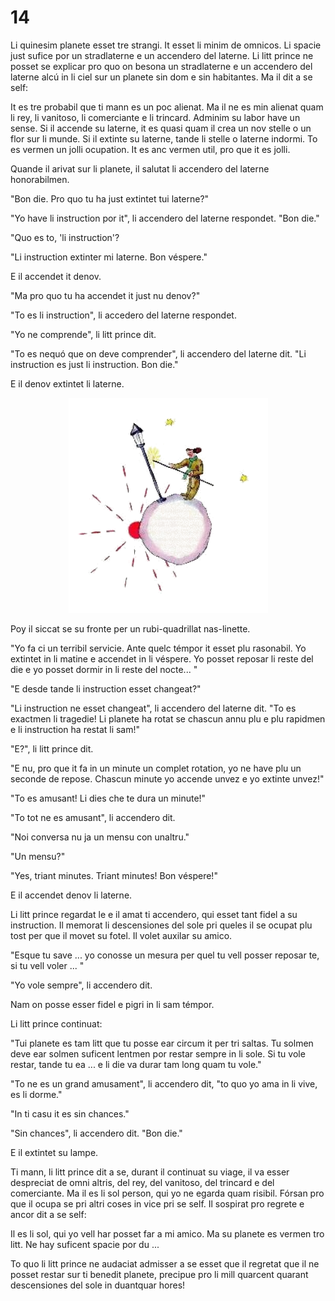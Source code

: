 # 14

Li quinesim planete esset tre strangi. It esset li minim de omnicos. Li spacie just sufice por un stradlaterne e un accendero del laterne. Li litt prince ne posset se explicar pro quo on besona un
stradlaterne e un accendero del laterne alcú in li ciel sur un planete sin dom e sin habitantes. Ma il dit a se self:

It es tre probabil que ti mann es un poc alienat. Ma il ne es min alienat quam li rey, li vanitoso, li comerciante e li trincard. Adminim su labor have un sense. Si il accende su laterne, it es quasi quam il crea un nov stelle o un flor sur li munde. Si il extinte su laterne, tande li stelle o laterne indormi. To es vermen un jolli ocupation. It es anc vermen util, pro que it es jolli.

Quande il arivat sur li planete, il salutat li accendero del laterne honorabilmen.

"Bon die. Pro quo tu ha just extintet tui laterne?"

"Yo have li instruction por it", li accendero del laterne respondet. "Bon die."

"Quo es to, 'li instruction'?

"Li instruction extinter mi laterne. Bon véspere."

E il accendet it denov.

"Ma pro quo tu ha accendet it just nu denov?"

"To es li instruction", li accedero del laterne respondet.

"Yo ne comprende", li litt prince dit.

"To es nequó que on deve comprender", li accendero del laterne dit. "Li instruction es just li instruction. Bon die."

E il denov extintet li laterne.

<p style="text-align:center;"><img src="img/14-1.png"></p>

Poy il siccat se su fronte per un rubi-quadrillat nas-linette.

"Yo fa ci un terribil servicie. Ante quelc témpor it esset plu rasonabil. Yo extintet in li matine e accendet in li véspere. Yo posset reposar li reste del die e yo posset dormir in li reste del nocte... "

"E desde tande li instruction esset changeat?"

"Li instruction ne esset changeat", li accendero del laterne dit. "To es exactmen li tragedie! Li planete ha rotat se chascun annu plu e plu rapidmen e li instruction ha restat li sam!"

"E?", li litt prince dit.

"E nu, pro que it fa in un minute un complet rotation, yo ne have plu un seconde de repose. Chascun minute yo accende unvez e yo extinte unvez!"

"To es amusant! Li dies che te dura un minute!"

"To tot ne es amusant", li accendero dit.

"Noi conversa nu ja un mensu con unaltru."

"Un mensu?"

"Yes, triant minutes. Triant minutes! Bon véspere!"

E il accendet denov li laterne.

Li litt prince regardat le e il amat ti accendero, qui esset tant fidel a su instruction. Il memorat li descensiones del sole pri queles il se ocupat plu tost per que il movet su fotel. Il volet auxilar su amico.

"Esque tu save ... yo conosse un mesura per quel tu vell posser reposar te, si tu vell voler ... "

"Yo vole sempre", li accendero dit.

Nam on posse esser fidel e pigri in li sam témpor.

Li litt prince continuat:

"Tui planete es tam litt que tu posse ear circum it per tri saltas. Tu solmen deve ear solmen suficent lentmen por restar sempre in li sole. Si tu vole restar, tande tu ea ... e li die va durar tam long quam tu vole."

"To ne es un grand amusament", li accendero dit, "to quo yo ama in li vive, es li dorme."

"In ti casu it es sin chances."

"Sin chances", li accendero dit. "Bon die."

E il extintet su lampe.

Ti mann, li litt prince dit a se, durant il continuat su viage, il va esser despreciat de omni altris, del rey, del vanitoso, del trincard e del comerciante. Ma il es li sol person, qui yo ne egarda quam risibil. Fórsan pro que il ocupa se pri altri coses in vice pri se self. Il sospirat pro regrete e ancor dit a se self:

Il es li sol, qui yo vell har posset far a mi amico. Ma su planete es vermen tro litt. Ne hay suficent spacie por du ...

To quo li litt prince ne audaciat admisser a se esset que il regretat que il ne posset restar sur ti benedit planete, precipue pro li mill quarcent quarant descensiones del sole in duantquar hores!

